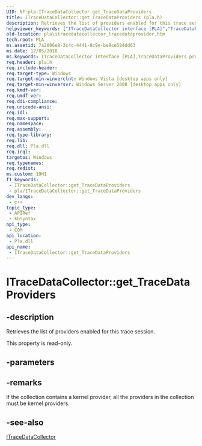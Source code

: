 ```yaml
---
UID: NF:pla.ITraceDataCollector.get_TraceDataProviders
title: ITraceDataCollector::get_TraceDataProviders (pla.h)
description: Retrieves the list of providers enabled for this trace session.
helpviewer_keywords: ["ITraceDataCollector interface [PLA]","TraceDataProviders property","ITraceDataCollector.TraceDataProviders","ITraceDataCollector.get_TraceDataProviders","ITraceDataCollector::TraceDataProviders","ITraceDataCollector::get_TraceDataProviders","TraceDataProviders property [PLA]","TraceDataProviders property [PLA]","ITraceDataCollector interface","base.itracedatacollector_tracedataprovider","get_TraceDataProviders","pla.itracedatacollector_tracedataprovider","pla/ITraceDataCollector::TraceDataProviders","pla/ITraceDataCollector::get_TraceDataProviders"]
old-location: pla\itracedatacollector_tracedataprovider.htm
tech.root: PLA
ms.assetid: 7a2006e8-3c4c-4441-8c9e-be9ce584dd63
ms.date: 12/05/2018
ms.keywords: ITraceDataCollector interface [PLA],TraceDataProviders property, ITraceDataCollector.TraceDataProviders, ITraceDataCollector.get_TraceDataProviders, ITraceDataCollector::TraceDataProviders, ITraceDataCollector::get_TraceDataProviders, TraceDataProviders property [PLA], TraceDataProviders property [PLA],ITraceDataCollector interface, base.itracedatacollector_tracedataprovider, get_TraceDataProviders, pla.itracedatacollector_tracedataprovider, pla/ITraceDataCollector::TraceDataProviders, pla/ITraceDataCollector::get_TraceDataProviders
req.header: pla.h
req.include-header: 
req.target-type: Windows
req.target-min-winverclnt: Windows Vista [desktop apps only]
req.target-min-winversvr: Windows Server 2008 [desktop apps only]
req.kmdf-ver: 
req.umdf-ver: 
req.ddi-compliance: 
req.unicode-ansi: 
req.idl: 
req.max-support: 
req.namespace: 
req.assembly: 
req.type-library: 
req.lib: 
req.dll: Pla.dll
req.irql: 
targetos: Windows
req.typenames: 
req.redist: 
ms.custom: 19H1
f1_keywords:
 - ITraceDataCollector::get_TraceDataProviders
 - pla/ITraceDataCollector::get_TraceDataProviders
dev_langs:
 - c++
topic_type:
 - APIRef
 - kbSyntax
api_type:
 - COM
api_location:
 - Pla.dll
api_name:
 - ITraceDataCollector::get_TraceDataProviders
---
```


# ITraceDataCollector::get_TraceDataProviders


## -description

Retrieves the list of providers enabled for this trace session.

This property is read-only.

## -parameters

## -remarks

If the collection contains a kernel provider, all the providers in the collection must be kernel providers.

## -see-also

<a href="/previous-versions/windows/desktop/api/pla/nn-pla-itracedatacollector">ITraceDataCollector</a>

